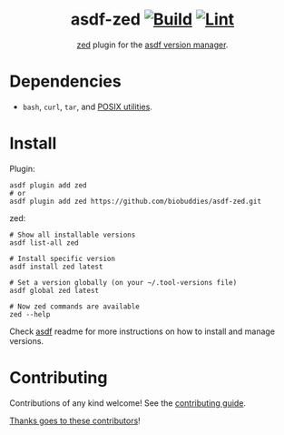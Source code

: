 <div align="center">

# asdf-zed [![Build](https://github.com/biobuddies/asdf-zed/actions/workflows/build.yaml/badge.svg)](https://github.com/biobuddies/asdf-zed/actions/workflows/build.yaml) [![Lint](https://github.com/biobuddies/asdf-zed/actions/workflows/lint.yaml/badge.svg)](https://github.com/biobuddies/asdf-zed/actions/workflows/lint.yaml)

[zed](https://zed.dev/) plugin for the [asdf version manager](https://asdf-vm.com).
</div>

# Dependencies
-   `bash`, `curl`, `tar`, and [POSIX utilities](https://pubs.opengroup.org/onlinepubs/9699919799/idx/utilities.html).

# Install
Plugin:
```shell
asdf plugin add zed
# or
asdf plugin add zed https://github.com/biobuddies/asdf-zed.git
```

zed:
```shell
# Show all installable versions
asdf list-all zed

# Install specific version
asdf install zed latest

# Set a version globally (on your ~/.tool-versions file)
asdf global zed latest

# Now zed commands are available
zed --help
```

Check [asdf](https://github.com/asdf-vm/asdf) readme for more instructions on how to
install and manage versions.

# Contributing
Contributions of any kind welcome! See the [contributing guide](contributing.md).

[Thanks goes to these contributors](https://github.com/biobuddies/asdf-zed/graphs/contributors)!
